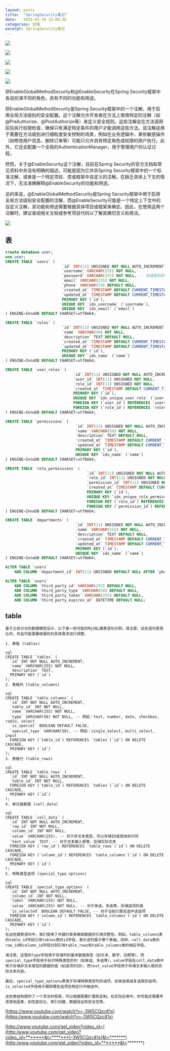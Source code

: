 ```yaml
---
layout: posts
title:  "SpringSecurity笔记"
date:   2025-03-10 15:00:36
categories: 后端
excerpt: SpringSecurity笔记
---
```

![](/assets/article/18e93596ecb.png)



![](/assets/article/18f23aff24f.png)

![](/assets/article/18f23b21864.png)

![](/assets/article/18f23bbab15.png)

![](/assets/article/18f23b897ca.png)

@EnableGlobalMethodSecurity和@EnableSecurity在Spring Security框架中各自扮演不同的角色，具有不同的功能和用途。

@EnableGlobalMethodSecurity是Spring Security框架中的一个注解，用于启用全局方法级别的安全配置。这个注解允许开发者在方法上使用特定的注解（如@PreAuthorize、@PostAuthorize等）来定义安全规则。这些注解会在方法调用前后执行权限检查，确保只有满足特定条件的用户才能调用这些方法。该注解适用于需要在方法级别进行细粒度安全控制的场景，例如在业务逻辑中，某些敏感操作（如修改用户信息、删除订单等）可能只允许具有特定角色或权限的用户执行。此外，它还会配置一个全局的AuthenticationManager，用于管理用户的认证过程。

然而，关于@EnableSecurity这个注解，目前在Spring Security的官方文档和常见资料中并没有明确的描述。可能是因为它并非Spring Security框架中的一个标准注解，或者是一个特定项目、库或框架中自定义的注解。在缺乏具体上下文的情况下，无法准确解释@EnableSecurity的功能和用途。

总的来说，@EnableGlobalMethodSecurity是Spring Security框架中用于启用全局方法级别安全配置的注解，而@EnableSecurity可能是一个特定上下文中的自定义注解，其功能和用途需要根据具体项目或框架来确定。因此，在使用这两个注解时，建议查阅相关文档或参考项目代码以了解其确切含义和用法。



![](/assets/article/18f2a9a3db3.png)

## 表

```sql
create database user;
use user;
CREATE TABLE `users` (
                         `id` INT(11) UNSIGNED NOT NULL AUTO_INCREMENT,
                         `username` VARCHAR(255) NOT NULL,
                         `password` VARCHAR(255) NOT NULL, -- 存储密码的哈希值
                         `email` VARCHAR(255) NOT NULL,
                         `phone` VARCHAR(20) DEFAULT NULL,
                         `created_at` TIMESTAMP DEFAULT CURRENT_TIMESTAMP,
                         `updated_at` TIMESTAMP DEFAULT CURRENT_TIMESTAMP ON UPDATE CURRENT_TIMESTAMP,
                         PRIMARY KEY (`id`),
                         UNIQUE KEY `idx_username` (`username`),
                         UNIQUE KEY `idx_email` (`email`)
) ENGINE=InnoDB DEFAULT CHARSET=utf8mb4;

CREATE TABLE `roles` (
                         `id` INT(11) UNSIGNED NOT NULL AUTO_INCREMENT,
                         `name` VARCHAR(50) NOT NULL,
                         `description` TEXT DEFAULT NULL,
                         `created_at` TIMESTAMP DEFAULT CURRENT_TIMESTAMP,
                         `updated_at` TIMESTAMP DEFAULT CURRENT_TIMESTAMP ON UPDATE CURRENT_TIMESTAMP,
                         PRIMARY KEY (`id`),
                         UNIQUE KEY `idx_name` (`name`)
) ENGINE=InnoDB DEFAULT CHARSET=utf8mb4;

CREATE TABLE `user_roles` (
                              `id` INT(11) UNSIGNED NOT NULL AUTO_INCREMENT,
                              `user_id` INT(11) UNSIGNED NOT NULL,
                              `role_id` INT(11) UNSIGNED NOT NULL,
                              `created_at` TIMESTAMP DEFAULT CURRENT_TIMESTAMP,
                              PRIMARY KEY (`id`),
                              UNIQUE KEY `idx_unique_user_role` (`user_id`, `role_id`),
                              FOREIGN KEY (`user_id`) REFERENCES `users` (`id`) ON DELETE CASCADE,
                              FOREIGN KEY (`role_id`) REFERENCES `roles` (`id`) ON DELETE CASCADE
) ENGINE=InnoDB DEFAULT CHARSET=utf8mb4;

CREATE TABLE `permissions` (
                               `id` INT(11) UNSIGNED NOT NULL AUTO_INCREMENT,
                               `name` VARCHAR(50) NOT NULL,
                               `description` TEXT DEFAULT NULL,
                               `created_at` TIMESTAMP DEFAULT CURRENT_TIMESTAMP,
                               `updated_at` TIMESTAMP DEFAULT CURRENT_TIMESTAMP ON UPDATE CURRENT_TIMESTAMP,
                               PRIMARY KEY (`id`),
                               UNIQUE KEY `idx_name` (`name`)
) ENGINE=InnoDB DEFAULT CHARSET=utf8mb4;

CREATE TABLE `role_permissions` (
                                    `id` INT(11) UNSIGNED NOT NULL AUTO_INCREMENT,
                                    `role_id` INT(11) UNSIGNED NOT NULL,
                                    `permission_id` INT(11) UNSIGNED NOT NULL,
                                    `created_at` TIMESTAMP DEFAULT CURRENT_TIMESTAMP,
                                    PRIMARY KEY (`id`),
                                    UNIQUE KEY `idx_unique_role_permission` (`role_id`, `permission_id`),
                                    FOREIGN KEY (`role_id`) REFERENCES `roles` (`id`) ON DELETE CASCADE,
                                    FOREIGN KEY (`permission_id`) REFERENCES `permissions` (`id`) ON DELETE CASCADE
) ENGINE=InnoDB DEFAULT CHARSET=utf8mb4;

CREATE TABLE `departments` (
                               `id` INT(11) UNSIGNED NOT NULL AUTO_INCREMENT,
                               `name` VARCHAR(255) NOT NULL,
                               `description` TEXT DEFAULT NULL,
                               `created_at` TIMESTAMP DEFAULT CURRENT_TIMESTAMP,
                               `updated_at` TIMESTAMP DEFAULT CURRENT_TIMESTAMP ON UPDATE CURRENT_TIMESTAMP,
                               PRIMARY KEY (`id`),
                               UNIQUE KEY `idx_name` (`name`)
) ENGINE=InnoDB DEFAULT CHARSET=utf8mb4;

ALTER TABLE `users`
    ADD COLUMN `department_id` INT(11) UNSIGNED DEFAULT NULL AFTER `phone`;

ALTER TABLE `users`
    ADD COLUMN `third_party_id` VARCHAR(255) DEFAULT NULL,
    ADD COLUMN `third_party_type` VARCHAR(50) DEFAULT NULL,
    ADD COLUMN `third_party_token` VARCHAR(255) DEFAULT NULL,
    ADD COLUMN `third_party_expires_at` DATETIME DEFAULT NULL;

```





## table

````
基于之前讨论的数据模型设计，以下是一些可能的MySQL建表语句示例。请注意，这些语句是简化的，并且可能需要根据你的具体需求进行调整。

1. 表格 (tables)

sql
CREATE TABLE `tables` (  
  `id` INT NOT NULL AUTO_INCREMENT,  
  `name` VARCHAR(255) NOT NULL,  
  `description` TEXT,  
  PRIMARY KEY (`id`)  
);
2. 表格列 (table_columns)

sql
CREATE TABLE `table_columns` (  
  `id` INT NOT NULL AUTO_INCREMENT,  
  `table_id` INT NOT NULL,  
  `name` VARCHAR(255) NOT NULL,  
  `type` VARCHAR(50) NOT NULL, -- 例如：text, number, date, checkbox, radio, select  
  `is_special` BOOLEAN DEFAULT FALSE,  
  `special_type` VARCHAR(50), -- 例如：single_select, multi_select, input  
  FOREIGN KEY (`table_id`) REFERENCES `tables`(`id`) ON DELETE CASCADE,  
  PRIMARY KEY (`id`)  
);
3. 表格行 (table_rows)

sql
CREATE TABLE `table_rows` (  
  `id` INT NOT NULL AUTO_INCREMENT,  
  `table_id` INT NOT NULL,  
  FOREIGN KEY (`table_id`) REFERENCES `tables`(`id`) ON DELETE CASCADE,  
  PRIMARY KEY (`id`)  
);
4. 单元格数据 (cell_data)

sql
CREATE TABLE `cell_data` (  
  `id` INT NOT NULL AUTO_INCREMENT,  
  `row_id` INT NOT NULL,  
  `column_id` INT NOT NULL,  
  `value` VARCHAR(255), -- 对于非文本类型，可以存储ID或其他标识符  
  `text_value` TEXT, -- 对于文本输入框等，存储实际文本  
  FOREIGN KEY (`row_id`) REFERENCES `table_rows`(`id`) ON DELETE CASCADE,  
  FOREIGN KEY (`column_id`) REFERENCES `table_columns`(`id`) ON DELETE CASCADE,  
  PRIMARY KEY (`id`)  
);
5. 特殊类型选项 (special_type_options)

sql
CREATE TABLE `special_type_options` (  
  `id` INT NOT NULL AUTO_INCREMENT,  
  `column_id` INT NOT NULL,  
  `label` VARCHAR(255) NOT NULL,  
  `value` VARCHAR(255) NOT NULL, -- 对于单选、多选等，存储选项的值  
  `is_selected` BOOLEAN DEFAULT FALSE, -- 对于当前行是否选中该选项  
  FOREIGN KEY (`column_id`) REFERENCES `table_columns`(`id`) ON DELETE CASCADE,  
  PRIMARY KEY (`id`)  
);
在这些建表语句中，我们使用了外键约束来确保数据的引用完整性。例如，table_columns表的table_id字段引用tables表的id字段，表示该列属于哪个表格。同样，cell_data表的row_id和column_id字段分别引用table_rows和table_columns表的相应字段。

请注意，这里的type字段用于存储列的基本数据类型（如文本、数字、日期等），而special_type字段用于标识特殊类型的列（如单选、多选等）。value字段在cell_data表中用于存储非文本类型的数据的值（如选项的ID），而text_value字段用于存储文本输入框的实际文本内容。

最后，special_type_options表用于存储特殊类型列的选项，如单选框或复选框的选项。is_selected字段用于跟踪哪些选项在特定行中被选中。

这些表结构提供了一个灵活的框架，可以根据需要扩展和定制。在实际应用中，你可能还需要考虑其他因素，如性能优化、索引创建、数据验证和安全性等。
````

[https://www.youtube.com/watch?v=-3W5CQzc81s](https:/www.youtube.com/watch?v=-3W5CQzc81s)



[http://www.youtube.com/get_video?video_id=](http:/www.youtube.com/get_video?video_id=*******&t=*******)-3W5CQzc81s[&t=*******](http:/www.youtube.com/get_video?video_id=*******&t=*******)